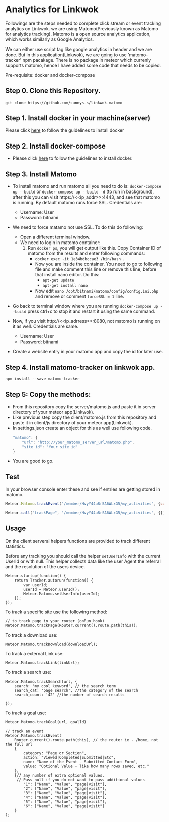 # Analytics for Linkwok
Followings are the steps needed to complete click stream or event tracking analytics on Linkwok. we are using Matomo(Previously known as Matomo for analytics tracking). Matomo is a open source analytics application, which works similarly as Google Analytics.

We can either use script tag like google analytics in header and we are done. But in this application(Linkwok), we are going to use 'matomo-tracker' npm pacakage. There is no package in meteor which currenly supports matomo, hence I have added some code that needs to be copied. 

Pre-requisite: docker and docker-compose

## Step 0. Clone this Repository.

```git clone https://github.com/sunnys-s/linkwok-matomo```

## Step 1. Install docker in your machine(server)

Please click [here](https://docs.docker.com/compose/install/) to follow the guidelines to install docker

## Step 2. Install docker-compose

- Please click [here](https://docs.docker.com/compose/install/) to follow the guidelines to install docker.

## Step 3. Install Matomo
- To install matomo and run matomo all you need to do is: 
```docker-compose up --build``` or ```docker-compose up --build -d``` (to run in background), after this you can visit https://<<ip_addr>>:4443, and see that matomo is running. By default matomo runs force SSL. Credentials are: 
    - Username: User
    - Password: bitnami
- We need to force matamo not use SSL. To do this do following:
    - Open a different terminal window.
    - We need to login in matomo container:
        1. Run ```docker ps```, you will get output like this. Copy Container ID of matomo from the results and enter following commands:
            - ```docker exec -it 1e34bdbccae3 /bin/bash ```.  
            - Now you are inside the container. You need to go to following file and make comment this line or remove this line, before that install nano editor. Do this:
                - ```apt-get update```
                - ```apt-get install nano```
            - Now edit ```nano /opt/bitnami/matomo/config/config.ini.php``` and remove or comment `forceSSL = 1` line.
- Go back to terminal window where you are running ```docker-compose up --build``` press ctrl+c to stop it and restart it using the same command.

- Now, if you visit http://<<ip_adrress>>:8080, not matomo is running on it as well. Credentials are same.
    - Username: User
    - Password: bitnami
- Create a website entry in your matomo app and copy the id for later use.

## Step 4. Install matomo-tracker on linkwok app.

```npm install --save matomo-tracker```

## Step 5: Copy the methods:
- From this repository copy the server/matomo.js and paste it in server directory of your meteor app(Linkwok).
- Like previous step copy the client/matomo.js from this repository and paste it in client/js directory of your meteor app(Linkwok).
- In settings.json create an object for this as well use following code.
    ```javascript 
	"matomo": {
		"url": "http://your_matomo_server_url/matomo.php",
		"site_id": 'Your site id'
	}
    ```
- You are good to go.

## Test
In your browser console enter these and see if entries are getting stored in matomo.

```javascript 
Meteor.Matomo.trackEvent("/member/HvyY44u8rSA6WLxG5/my_activities", {category: "Reports", action: "Viewed", name: "Click", value: 45})
```

```javascript 
Meteor.call("trackPage", "/member/HvyY44u8rSA6WLxG5/my_activities", {})
```
## Usage

On the client serveral helpers functions are provided to track different statistics.

Before any tracking you should call the helper `setUserInfo` with the current UserId or with null.
This helper collects data like the user Agent the referral and the resolution of the users device.

```
Meteor.startup(function() {
    return Tracker.autorun(function() {
        var userId;
        userId = Meteor.userId();
        Meteor.Matomo.setUserInfo(userId);
    });
});
```

To track a specific site use the following method:
```
// to track page in your router (onRun hook)
Meteor.Matomo.trackPage(Router.current().route.path(this));
```

To track a download use:
```
Meteor.Matomo.trackDownload(downloadUrl);
```

To track a external Link use:
```
Meteor.Matomo.trackLink(linkUrl);
```

To track a search use:
```
Meteor.Matomo.trackSearch(url, {
    search: 'my cool keyword', // the search term
    search_cat: 'page search', //the category of the search
    search_count: '42' //the number of search results

});
```

To track a goal use:
```
Meteor.Matomo.trackGoal(url, goalId)
```



```
// track an event
Meteor.Matomo.trackEvent(
	Router.current().route.path(this), // the route: ie - /home, not the full url
	{
		category: "Page or Section",
		action: "Viewed|Completed|Submitted|Etc",
		name: "Name of the Event - Submitted Contact Form",
		value: "Optional Value - like how many rows saved, etc."
	},
	{// any number of extra optional values.
	 // Pass null if you do not want to pass additional values
		"1": ["Name", "Value", "page|visit"],
		"2": ["Name", "Value", "page|visit"],
		"3": ["Name", "Value", "page|visit"],
		"4": ["Name", "Value", "page|visit"],
		"5": ["Name", "Value", "page|visit"],
		"6": ["Name", "Value", "page|visit"]
	}
);
```
